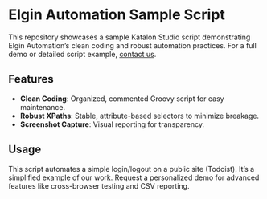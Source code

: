 # Elgin Automation Sample Script
This repository showcases a sample Katalon Studio script demonstrating Elgin Automation’s clean coding and robust automation practices. For a full demo or detailed script example, [contact us](https://automationbyethan.github.io/ethanelginautomation.github.io/#contact).

## Features
- **Clean Coding**: Organized, commented Groovy script for easy maintenance.
- **Robust XPaths**: Stable, attribute-based selectors to minimize breakage.
- **Screenshot Capture**: Visual reporting for transparency.

## Usage
This script automates a simple login/logout on a public site (Todoist). It’s a simplified example of our work. Request a personalized demo for advanced features like cross-browser testing and CSV reporting.
